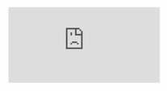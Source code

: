 ![پیش فاکتور و فاکتور جدید
](https://github.com/1stco/PayamGostarDocs/blob/master/help2.5.4/Integrated-bank/Database/Records/Pre-invoice-new-invoice/Pre-invoice-new-invoice.md)
